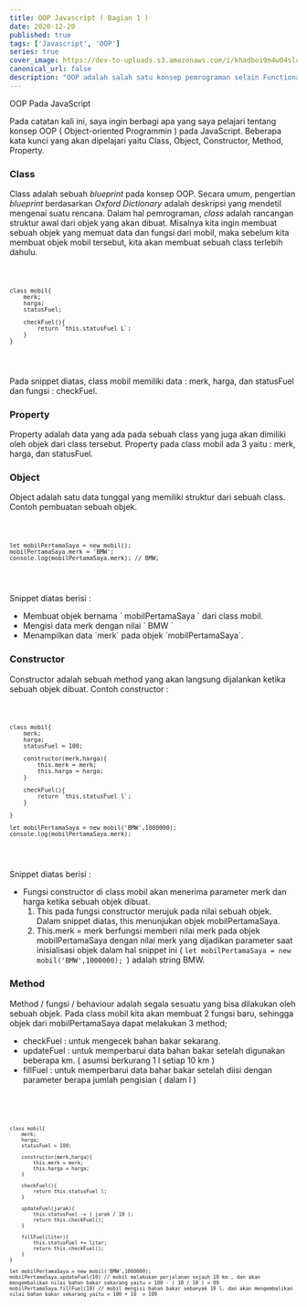 ```yaml
---
title: OOP Javascript ( Bagian 1 )
date: 2020-12-20
published: true
tags: ['Javascript', 'OOP']
series: true
cover_image: https://dev-to-uploads.s3.amazonaws.com/i/khadboi9m4w04slcx77c.png
canonical_url: false
description: "OOP adalah salah satu konsep pemrograman selain Functional Programming."
---
```

OOP Pada JavaScript

Pada catatan kali ini, saya ingin berbagi apa yang saya pelajari tentang konsep OOP ( Object-oriented Programmin ) pada JavaScript. Beberapa kata kunci yang akan dipelajari yaitu Class, Object, Constructor, Method, Property.

<h3>Class</h3>
<p>
Class adalah sebuah <em>blueprint</em> pada konsep OOP. Secara umum, pengertian <em>blueprint</em> berdasarkan <em> Oxford Dictionary</em> adalah deskripsi yang mendetil mengenai suatu rencana. Dalam hal pemrograman, <em>class</em> adalah rancangan struktur awal dari objek yang akan dibuat. Misalnya kita ingin membuat sebuah objek yang memuat data dan fungsi dari mobil, maka sebelum kita membuat objek mobil tersebut, kita akan membuat sebuah class terlebih dahulu.
</p>
<pre>
<code class="language-javascript">

    class mobil{
        merk;
        harga;
        statusFuel;

        checkFuel(){
            return `this.statusFuel L`;
        }
    }

</code>
</pre>
Pada snippet diatas, class mobil memiliki data : merk, harga, dan statusFuel dan fungsi : checkFuel.

<h3>Property</h3>

Property adalah data yang ada pada sebuah class yang juga akan dimiliki oleh objek dari class tersebut. Property pada class mobil ada 3 yaitu : merk, harga, dan statusFuel.

<h3>Object</h3>
<p>
Object adalah satu data tunggal yang memiliki struktur dari sebuah class. Contoh pembuatan sebuah objek.
</p>
<pre>
<code class="language-javascript">

    let mobilPertamaSaya = new mobil();
    mobilPertamaSaya.merk = 'BMW';
    console.log(mobilPertamaSaya.merk); // BMW;

</code>
</pre>

Snippet diatas berisi :
<ul>
<li> Membuat objek bernama ` mobilPertamaSaya ` dari class mobil. </li> 
<li> Mengisi data merk dengan nilai ` BMW ` </li>
<li> Menampilkan data `merk` pada objek `mobilPertamaSaya`.</li>
</ul>
<h3>Constructor</h3>
<p>
Constructor adalah sebuah method yang akan langsung dijalankan ketika sebuah objek dibuat. Contoh constructor :
</p>
<pre>
<code class="language-javascript">

    class mobil{
        merk;
        harga;
        statusFuel = 100;

        constructor(merk,harga){
            this.merk = merk;
            this.harga = harga;
        }

        checkFuel(){
            return `this.statusFuel l`;
        }

    }

    let mobilPertamaSaya = new mobil('BMW',1000000);
    console.log(mobilPertamaSaya.merk);

</code>
</pre>

Snippet diatas berisi :
<ul>
<li> Fungsi constructor di class mobil akan menerima parameter merk dan harga ketika sebuah objek dibuat.
<ol>
<li> This pada fungsi constructor merujuk pada nilai sebuah objek. Dalam snippet diatas, this menunjukan objek mobilPertamaSaya.</li>
<li>This.merk = merk berfungsi memberi nilai merk pada objek mobilPertamaSaya dengan nilai merk yang dijadikan parameter saat inisialisasi objek dalam hal snippet ini ( <code>let mobilPertamaSaya = new mobil('BMW',1000000); </code>) adalah string BMW.</li>
</ol>
</li>
</ul>

<h3>Method</h3>
Method / fungsi / behaviour adalah segala sesuatu yang bisa dilakukan oleh sebuah objek. Pada class mobil kita akan membuat 2 fungsi baru, sehingga objek dari mobilPertamaSaya dapat melakukan 3 method;
<ul>
<li>checkFuel : untuk mengecek bahan bakar sekarang.</li>
<li>updateFuel : untuk memperbarui data bahan bakar setelah digunakan beberapa km. ( asumsi berkurang 1 l setiap 10 km )</li>
<li>fillFuel : untuk memperbarui data bahar bakar setelah diisi dengan parameter berapa jumlah pengisian ( dalam l ) </li>
</ul>
<pre>
<code class="language-javascript">
<pre class="language-text">
<code class="language-text">

    class mobil{
        merk;
        harga;
        statusFuel = 100;

        constructor(merk,harga){
            this.merk = merk;
            this.harga = harga;
        }

        checkFuel(){
            return this.statusFuel l;
        }

        updateFuel(jarak){
            this.statusFuel -= ( jarak / 10 );
            return this.checkFuel();
        }

        fillFuel(liter){
            this.statusFuel += liter;
            return this.checkFuel();
        }
    }

    let mobilPertamaSaya = new mobil('BMW',1000000);
    mobilPertamaSaya.updateFuel(10) // mobil melakukan perjalanan sejauh 10 km , dan akan mengembalikan nilai bahan bakar sekarang yaitu = 100 - ( 10 / 10 ) = 99
    mobilPertamaSaya.fillFuel(10) // mobil mengisi bahan bakar sebanyak 10 l, dan akan mengembalikan nilai bahan bakar sekarang yaitu = 100 + 10  = 109

</code>
</pre>
</code>
</pre>
